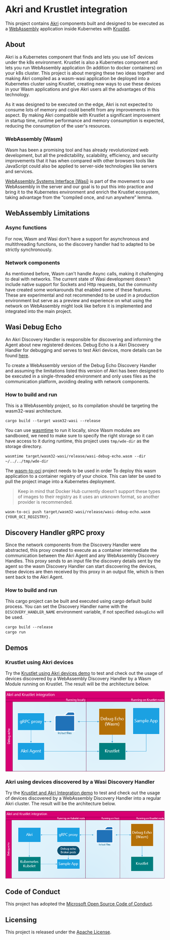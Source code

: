 # Akri and Krustlet integration
This project contains [Akri](https://github.com/deislabs/akri) components built and designed to be executed as a [WebAssembly](https://webassembly.org/) application inside Kubernetes with [Krustlet](https://github.com/krustlet/krustlet).

## About

Akri is a Kubernetes component that finds and lets you use IoT devices under the k8s environment. Krustlet is also a Kubernetes component and lets you run WebAssembly application (In addition to docker containers) on your k8s cluster. This project is about merging these two ideas together and making Akri compiled as a wasm-wasi application be deployed into a Kubernetes cluster using Krustlet, creating new ways to use these devices in your Wasm applications and give Akri users all the advantages of this technology.

As it was designed to be executed on the edge, Akri is not expected to consume lots of memory and could benefit from any improvements in this aspect. By making Akri compatible with Krustlet a significant improvement in startup time, runtime performance and memory consumption is expected, reducing the consumption of the user's resources.

### WebAssembly (Wasm)

Wasm has been a promising tool and has already revolutionized web development, but all the predictability, scalability, efficiency, and security improvements that it has when compared with other browsers tools like JavaScript could also be applied to server-side technologies like servers and services. 

[WebAssembly Systems Interface (Wasi)](https://wasi.dev/) is part of the movement to use WebAssembly in the server and our goal is to put this into practice and bring it to the Kubernetes environment and enrich the Krustlet ecosystem, taking advantage from the “compiled once, and run anywhere” lemma.

## WebAssembly Limitations

### Async functions

For now, Wasm and Wasi don't have a support for asynchronous and multithreading functions, so the discovery handler had to adapted to be strictly synchronously.

### Network components

As mentioned before, Wasm can't handle Async calls, making it challenging to deal with networks. The current state of Wasi development doesn’t include native support for Sockets and Http requests, but the community have created some workarounds that enabled some of these features. These are experimental and not recommended to be used in a production environment but serve as a preview and experience on what using the network on WebAssembly might look like before it is implemented and integrated into the main project.

## Wasi Debug Echo
An Akri Discovery Handler is responsible for discovering and informing the Agent about new registered devices. Debug Echo is a Akri Discovery Handler for debugging and serves to test Akri devices, more details can be found [here](https://github.com/deislabs/akri/blob/main/docs/debug-echo-configuration.md).

To create a WebAssembly version of the Debug Echo Discovery Handler and assuming the limitations listed this version of Akri has been designed to be executed in a single-threaded environment and only uses files as the communication platform, avoiding dealing with network components.

### How to build and run

This is a WebAssembly project, so its compilation should be targeting the wasm32-wasi architecture.

```
cargo build --target wasm32-wasi --release
```

You can use [wasmtime](https://wasmtime.dev/) to run it locally, since Wasm modules are sandboxed, we need to make sure to specify the right storage so it can have access to it during runtime, this project uses `tmp/wde-dir` as the storage directory.

```
wasmtime target/wasm32-wasi/release/wasi-debug-echo.wasm --dir ~/../../tmp/wde-dir 
```

The [wasm-to-oci](https://github.com/engineerd/wasm-to-oci) project needs to be used in order To deploy this wasm application to a container registry of your choice. This can later be used to pull the project image into a Kubernetes deployment.
> Keep in mind that Docker Hub currently doesn’t support these types of images to their registry as it uses an unknown format, so another provider is recommended.

```
wasm-to-oci push target/wasm32-wasi/release/wasi-debug-echo.wasm {YOUR_OCI_REGISTRY}.
```

## Discovery Handler gRPC proxy
Since the network components from the Discovery Handler were abstracted, this proxy created to execute as a container intermediate the communication between the Akri Agent and any WebAssembly Discovery Handles. This proxy sends to an input file the discovery details sent by the agent so the wasm Discovery Handler can start discovering the devices, these devices are then received by this proxy in an output file, which is then sent back to the Akri Agent.

### How to build and run

This cargo project can be built and executed using cargo default build process.
You can set the Discovery Handler name with the `DISCOVERY_HANDLER_NAME` environment variable, if not specified `debugEcho` will be used.

```
cargo build --release
cargo run
```

## Demos

### Krustlet using Akri devices
Try the [Krustlet using Akri devices demo](./demo-kubelet.md) to test and check out the usage of devices discovered by a WebAssembly Discovery Handler by a Wasm Module running on Krustlet. The result will be the architecture below.

<img src="./KrustletUsingAkriDevicesDesign.png" alt="Krustlet integration architecture" style="padding-bottom: 10px padding-top: 10px;
margin-right: auto; display: block; margin-left: auto;"/>

### Akri using devices discovered by a Wasi Discovery Handler
Try the [Krustlet and Akri Integration demo](./demo-kubelet.md) to test and check out the usage of devices discovered by a WebAssembly Discovery Handler into a regular Akri cluster. The result will be the architecture below.

<img src="./AkriUsingKrustletDevicesDesign.png" alt="Krustlet integration architecture" style="padding-bottom: 10px padding-top: 10px;
margin-right: auto; display: block; margin-left: auto;"/>

## Code of Conduct

This project has adopted the [Microsoft Open Source Code of Conduct](./CODE_OF_CONDUCT.md).

## Licensing
This project is released under the [Apache License](./LICENSE).
